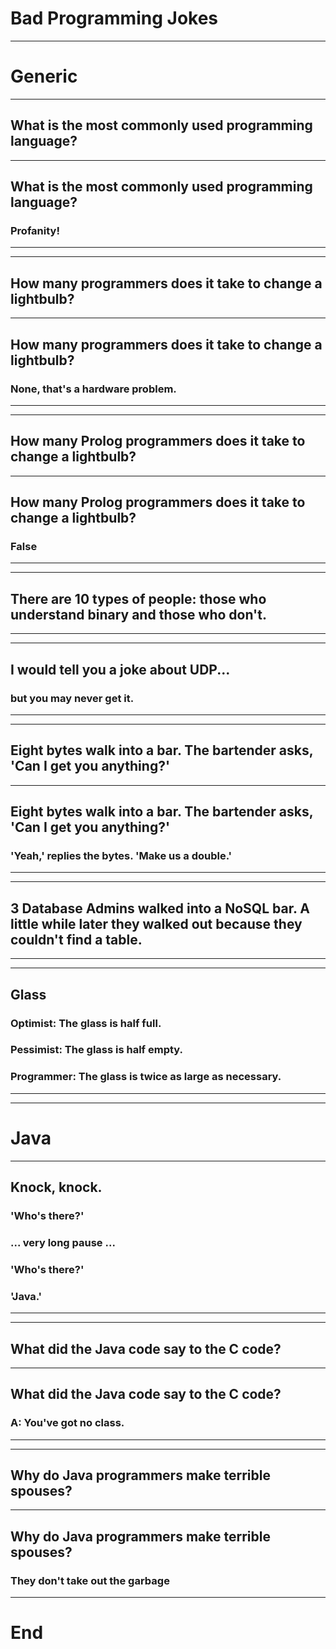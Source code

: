 # Bad Programming Jokes

---

# Generic

---

## What is the most commonly used programming language?


---

## What is the most commonly used programming language?

### Profanity!

---

---

## How many programmers does it take to change a lightbulb?

---

## How many programmers does it take to change a lightbulb?

###  None, that's a hardware problem.

---

---

## How many Prolog programmers does it take to change a lightbulb?

---

## How many Prolog programmers does it take to change a lightbulb?

###  False

---

---

## There are 10 types of people: those who understand binary and those who don't.

---

---

## I would tell you a joke about UDP... 

### but you may never get it.

---

---

## Eight bytes walk into a bar. The bartender asks, 'Can I get you anything?' 

---

## Eight bytes walk into a bar. The bartender asks, 'Can I get you anything?' 

### 'Yeah,' replies the bytes. 'Make us a double.'

---

---

## 3 Database Admins walked into a NoSQL bar. A little while later they walked out because they couldn't find a table.

---

---

## Glass

### Optimist: The glass is half full. 

### Pessimist: The glass is half empty. 

### Programmer: The glass is twice as large as necessary.

---

---

# Java

---

## Knock, knock.

### 'Who's there?' 

### ... very long pause ... 

### 'Who's there?' 

### 'Java.'

---

---

## What did the Java code say to the C code? 

---

## What did the Java code say to the C code? 

### A: You've got no class.

---

---

## Why do Java programmers make terrible spouses?

---

## Why do Java programmers make terrible spouses?

### They don't take out the garbage

---

# End